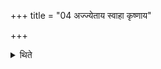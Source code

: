 +++
title = "04 अज्ज्येताय स्वाहा कृष्णाय"

+++

<details><summary>थिते</summary>

अज्ज्येताय स्वाहा कृष्णाय स्वाहा श्वेताय स्वाहेत्यष्टाचत्वारिंशतमश्वरूपाणि । एकमतिरिक्तम् ४
</details>
